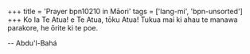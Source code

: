 +++
title = 'Prayer bpn10210 in Māori'
tags = ['lang-mi', 'bpn-unsorted']
+++
Ko Ia Te Atua! e Te Atua, tōku Atua! Tukua mai ki ahau te manawa parakore, he ōrite ki te poe.

-- Abdu'l-Bahá
